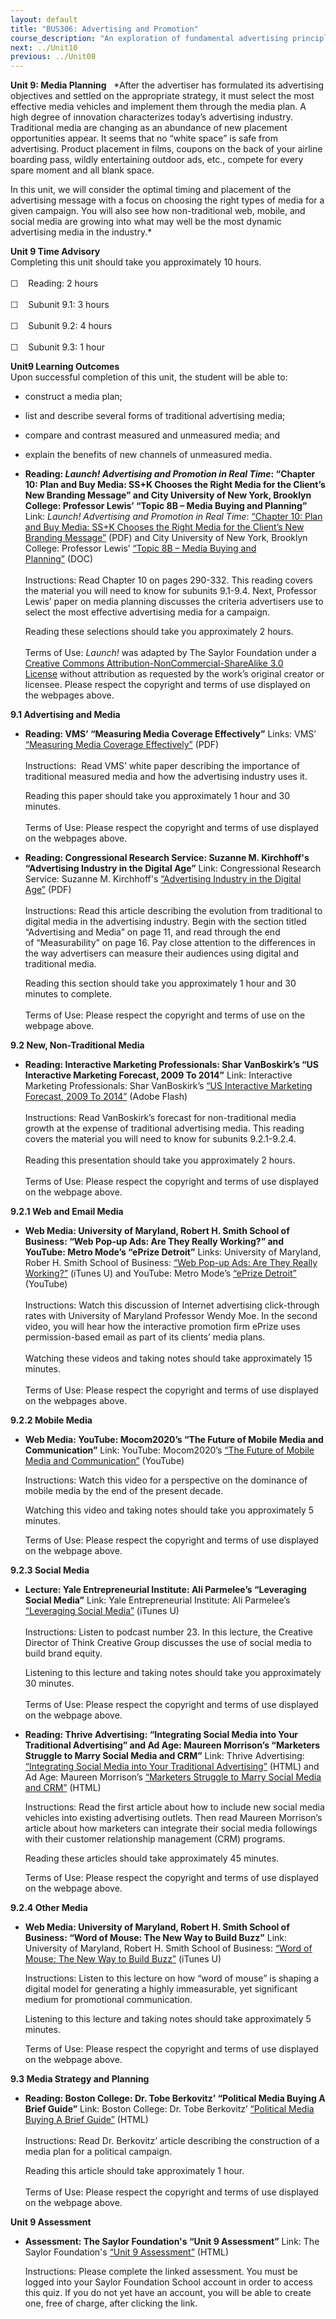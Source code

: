 ```yaml
---
layout: default
title: "BUS306: Advertising and Promotion"
course_description: "An exploration of fundamental advertising principles and the role advertising plays in the promotional mix, with particular emphasis on identifying the unique characteristics of advertising and examining familiar marketing concepts using an advertising framework."
next: ../Unit10
previous: ../Unit08
---
```

**Unit 9: Media Planning** <span id="9"></span> 
*After the advertiser has formulated its advertising objectives and
settled on the appropriate strategy, it must select the most effective
media vehicles and implement them through the media plan. A high degree
of innovation characterizes today’s advertising industry. Traditional
media are changing as an abundance of new placement opportunities
appear. It seems that no “white space” is safe from advertising. Product
placement in films, coupons on the back of your airline boarding pass,
wildly entertaining outdoor ads, etc., compete for every spare moment
and all blank space.  
  
 In this unit, we will consider the optimal timing and placement of the
advertising message with a focus on choosing the right types of media
for a given campaign. You will also see how non-traditional web, mobile,
and social media are growing into what may well be the most dynamic
advertising media in the industry.*

**Unit 9 Time Advisory**  
Completing this unit should take you approximately 10 hours.  
    
 ☐    Reading: 2 hours  
    
 ☐    Subunit 9.1: 3 hours  
    
 ☐    Subunit 9.2: 4 hours  
    
 ☐    Subunit 9.3: 1 hour

**Unit9 Learning Outcomes**  
Upon successful completion of this unit, the student will be able to:
-   construct a media plan;
-   list and describe several forms of traditional advertising media;
-   compare and contrast measured and unmeasured media; and
-   explain the benefits of new channels of unmeasured media.

-   **Reading: *Launch! Advertising and Promotion in Real Time*:
    “Chapter 10: Plan and Buy Media: SS+K Chooses the Right Media for
    the Client’s New Branding Message” and City University of New York,
    Brooklyn College: Professor Lewis’ “Topic 8B – Media Buying and
    Planning”**
    Link: *Launch! Advertising and Promotion in Real Time*: [“Chapter
    10: Plan and Buy Media: SS+K Chooses the Right Media for the
    Client’s New Branding
    Message”](https://resources.saylor.org/wwwresources/archived/site/textbooks/Launch!%20Advertising%20and%20Promotion%20in%20Real%20Time.pdf)
    (PDF) and City University of New York, Brooklyn College: Professor
    Lewis’ [“Topic 8B – Media Buying and
    Planning”](http://academic.brooklyn.cuny.edu/economic/friedman/ADVDMKTopic8.doc) (DOC)  
        
     Instructions: Read Chapter 10 on pages 290-332. This reading covers
    the material you will need to know for subunits 9.1-9.4. Next,
    Professor Lewis’ paper on media planning discusses the criteria
    advertisers use to select the most effective advertising media for a
    campaign.  
      
     Reading these selections should take you approximately 2 hours.  
        
     Terms of Use: *Launch!* was adapted by The Saylor Foundation under
    a [Creative Commons Attribution-NonCommercial-ShareAlike 3.0
    License](http://creativecommons.org/licenses/by-nc-sa/3.0/) without
    attribution as requested by the work’s original creator or licensee.
    Please respect the copyright and terms of use displayed on the
    webpages above.

**9.1 Advertising and Media** <span id="9.1"></span> 
-   **Reading: VMS’ “Measuring Media Coverage Effectively”**
    Links: VMS’ [“Measuring Media Coverage
    Effectively”](http://www.scribd.com/doc/23568964/Measuring-Media-Coverage-Effectively)
    (PDF)   
        
     Instructions:  Read VMS’ white paper describing the importance of
    traditional measured media and how the advertising industry uses
    it.   
      
     Reading this paper should take you approximately 1 hour and 30
    minutes.  
        
     Terms of Use: Please respect the copyright and terms of use
    displayed on the webpages above.

-   **Reading: Congressional Research Service: Suzanne M. Kirchhoff's
    “Advertising Industry in the Digital Age”**
    Link: Congressional Research Service: Suzanne M.
    Kirchhoff's [“Advertising Industry in the Digital
    Age”](http://www.fas.org/sgp/crs/misc/R40908.pdf) (PDF)  
        
     Instructions: Read this article describing the evolution from
    traditional to digital media in the advertising industry. Begin with
    the section titled “Advertising and Media” on page 11, and read
    through the end of “Measurability” on page 16. Pay close attention
    to the differences in the way advertisers can measure their
    audiences using digital and traditional media.  
      
     Reading this section should take you approximately 1 hour and 30
    minutes to complete.  
        
     Terms of Use: Please respect the copyright and terms of use on the
    webpage above.

**9.2 New, Non-Traditional Media** <span id="9.2"></span> 
-   **Reading: Interactive Marketing Professionals: Shar VanBoskirk’s
    “US Interactive Marketing Forecast, 2009 To 2014”**
    Link: Interactive Marketing Professionals: Shar VanBoskirk’s [“US
    Interactive Marketing Forecast, 2009 To
    2014”](http://www.slideshare.net/BullsEyeInternetMarketing/us-interactive-marketing-forecast-2009-to-2014-for-interactive-marketing-professionals) (Adobe
    Flash)  
         
     Instructions: Read VanBoskirk’s forecast for non-traditional media
    growth at the expense of traditional advertising media. This reading
    covers the material you will need to know for subunits
    9.2.1-9.2.4.  
        
     Reading this presentation should take you approximately 2 hours.  
        
     Terms of Use: Please respect the copyright and terms of use
    displayed on the webpage above.

**9.2.1 Web and Email Media** <span id="9.2.1"></span> 
-   **Web Media: University of Maryland, Robert H. Smith School of
    Business: “Web Pop-up Ads: Are They Really Working?” and YouTube:
    Metro Mode’s “ePrize Detroit”**
    Links: University of Maryland, Rober H. Smith School of
    Business: [“Web Pop-up Ads: Are They Really
    Working?”](http://deimos3.apple.com/WebObjects/Core.woa/Browse/umd-public.1947149481?i=2082463283)
    (iTunes U) and YouTube: Metro Mode’s [“ePrize
    Detroit”](http://www.youtube.com/watch?v=DmxH3_kK38g) (YouTube)  
        
     Instructions: Watch this discussion of Internet advertising
    click-through rates with University of Maryland Professor Wendy Moe.
    In the second video, you will hear how the interactive promotion
    firm ePrize uses permission-based email as part of its clients’
    media plans.  
        
     Watching these videos and taking notes should take approximately 15
    minutes.  
        
     Terms of Use: Please respect the copyright and terms of use
    displayed on the webpages above.

**9.2.2 Mobile Media** <span id="9.2.2"></span> 
-   **Web Media: YouTube: Mocom2020’s “The Future of Mobile Media and
    Communication”**
    Link: YouTube: Mocom2020’s [“The Future of Mobile Media and
    Communication”](http://www.youtube.com/watch?v=FScddkTMlTc) (YouTube)  
      
     Instructions: Watch this video for a perspective on the dominance
    of mobile media by the end of the present decade.  
      
     Watching this video and taking notes should take you approximately
    5 minutes.  
      
     Terms of Use: Please respect the copyright and terms of use
    displayed on the webpage above.

**9.2.3 Social Media** <span id="9.2.3"></span> 
-   **Lecture: Yale Entrepreneurial Institute: Ali Parmelee’s
    “Leveraging Social Media”**
    Link: Yale Entrepreneurial Institute: Ali Parmelee’s [“Leveraging
    Social
    Media”](http://itunes.apple.com/us/podcast/using-social-media-to-grow/id384902524?i=85214447) (iTunes
    U)  
        
     Instructions: Listen to podcast number 23. In this lecture, the
    Creative Director of Think Creative Group discusses the use of
    social media to build brand equity.  
      
     Listening to this lecture and taking notes should take you
    approximately 30 minutes.  
        
     Terms of Use: Please respect the copyright and terms of use
    displayed on the webpage above.

-   **Reading: Thrive Advertising: “Integrating Social Media into Your
    Traditional Advertising” and Ad Age: Maureen Morrison’s “Marketers
    Struggle to Marry Social Media and CRM”**
    Link: Thrive Advertising: [“Integrating Social Media into Your
    Traditional Advertising”](http://thriveadvertising.wordpress.com/2011/09/12/integrating-social-media-into-your-traditional-advertising/) (HTML)
    and Ad Age: Maureen Morrison’s [“Marketers Struggle to Marry Social
    Media and
    CRM”](http://adage.com/article/digital/marketers-struggle-marry-social-media-crm/232660/) (HTML)  
      
     Instructions: Read the first article about how to include new
    social media vehicles into existing advertising outlets. Then read
    Maureen Morrison’s article about how marketers can integrate their
    social media followings with their customer relationship management
    (CRM) programs.   
      
     Reading these articles should take approximately 45 minutes.  
      
     Terms of Use: Please respect the copyright and terms of use
    displayed on the webpage above.

**9.2.4 Other Media** <span id="9.2.4"></span> 
-   **Web Media: University of Maryland, Robert H. Smith School of
    Business: “Word of Mouse: The New Way to Build Buzz”**
    Link: University of Maryland, Robert H. Smith School of
    Business: [“Word of Mouse: The New Way to Build
    Buzz”](http://deimos3.apple.com/WebObjects/Core.woa/Browse/umd-public.1947149565?i=1801884172)
    (iTunes U)  
      
     Instructions: Listen to this lecture on how “word of mouse” is
    shaping a digital model for generating a highly immeasurable, yet
    significant medium for promotional communication.  
      
     Listening to this lecture and taking notes should take
    approximately 5 minutes.  
      
     Terms of Use: Please respect the copyright and terms of use
    displayed on the webpage above.

**9.3 Media Strategy and Planning** <span id="9.3"></span> 
-   **Reading: Boston College: Dr. Tobe Berkovitz’ “Political Media
    Buying A Brief Guide”**
    Link: Boston College: Dr. Tobe Berkovitz’ [“Political Media Buying A
    Brief
    Guide”](http://www.hks.harvard.edu/case/3pt/berkovitz.html) (HTML)  
        
     Instructions: Read Dr. Berkovitz’ article describing the
    construction of a media plan for a political campaign.  
      
     Reading this article should take approximately 1 hour.  
        
     Terms of Use: Please respect the copyright and terms of use
    displayed on the webpage above.

**Unit 9 Assessment** <span id="9.4"></span> 
-   **Assessment: The Saylor Foundation's “Unit 9 Assessment”**
    Link: The Saylor Foundation's [“Unit 9
    Assessment”](http://school.saylor.org/mod/quiz/view.php?id=1065) (HTML)  
      
     Instructions: Please complete the linked assessment. You must be
    logged into your Saylor Foundation School account in order to access
    this quiz. If you do not yet have an account, you will be able to
    create one, free of charge, after clicking the link. 


